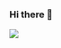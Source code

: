 ### Hi there 👋
<a href="https://www.notion.so/Heekyoung-f148fa9e02ee4d379538f000b9dc4d20" target="_blank"><img src="https://img.shields.io/badge/Notion-000000?style=for-the-badge&logo=appveyor&logo=Notion&logoColor=#ffffff"/></a>

<!--
**HKLeeeee/HKLeeeee** is a ✨ _special_ ✨ repository because its `README.md` (this file) appears on your GitHub profile.

Here are some ideas to get you started:

- 🔭 I’m currently working on ...
- 🌱 I’m currently learning ...
- 👯 I’m looking to collaborate on ...
- 🤔 I’m looking for help with ...
- 💬 Ask me about ...
- 📫 How to reach me: ...
- 😄 Pronouns: ...
- ⚡ Fun fact: ...
-->
